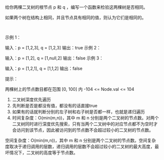 给你两棵二叉树的根节点 p 和 q ，编写一个函数来检验这两棵树是否相同。

如果两个树在结构上相同，并且节点具有相同的值，则认为它们是相同的。

 

示例 1：


输入：p = [1,2,3], q = [1,2,3]
输出：true
示例 2：


输入：p = [1,2], q = [1,null,2]
输出：false
示例 3：


输入：p = [1,2,1], q = [1,1,2]
输出：false
 

提示：

两棵树上的节点数目都在范围 [0, 100] 内
-104 <= Node.val <= 104

1. 二叉树深度优先遍历
2. 先判断是否是都没有值，都没有的话直接true
3. 如果有的话就判断分别的左子树和右子树是否都一样，也就是递归遍历
4. 时间复杂度：O(min(m,n))，其中 m 和 n 分别是两个二叉树的节点数。对两个二叉树同时进行深度优先搜索，只有当两个二叉树中的对应节点都不为空时才会访问到该节点，因此被访问到的节点数不会超过较小的二叉树的节点数。

空间复杂度：O(min(m,n))，其中 m 和 n 分别是两个二叉树的节点数。空间复杂度取决于递归调用的层数，递归调用的层数不会超过较小的二叉树的最大高度，最坏情况下，二叉树的高度等于节点数。

